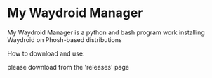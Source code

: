 # My Waydroid Manager    

My Waydroid Manager is a python and bash program work installing Waydroid on Phosh-based distributions

How to download and use:


please download from the 'releases' page

